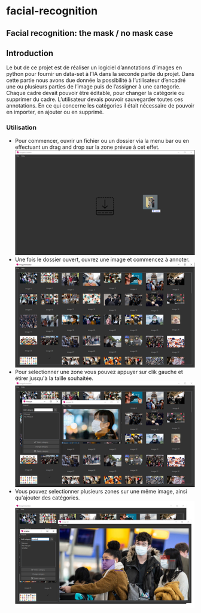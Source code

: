# facial-recognition

## Facial recognition: the mask / no mask case

## Introduction
Le but de ce projet est de réaliser un logiciel d’annotations d’images en
python pour fournir un data-set à l’IA dans la seconde partie du projet.
Dans cette partie nous avons due donnée la possibilité à l’utilisateur d’encadré une
ou plusieurs parties de l’image puis de l’assigner à une cartegorie. Chaque cadre devait
pouvoir être éditable, pour changer la catégorie ou supprimer du cadre. L’utilisateur
devais pouvoir sauvegarder toutes ces annotations. En ce qui concerne les catégories
il était nécessaire de pouvoir en importer, en ajouter ou en supprimé.


### Utilisation
- Pour commencer, ouvrir un fichier ou un dossier via la menu bar ou en effectuant un drag and drop sur la zone prévue à cet effet.
![](ressources/readmeImages/dragndropAPP.png)
- Une fois le dossier ouvert, ouvrez une image et commencez à annoter. 
![](ressources/readmeImages/open.png)
- Pour selectionner une zone vous pouvez appuyer sur clik gauche et étirer jusqu'à la taille souhaitée. 
![](ressources/readmeImages/annotation.png)
- Vous pouvez selectionner plusieurs zones sur une même image, ainsi qu'ajouter des catégories.
![](ressources/readmeImages/multi.png)
